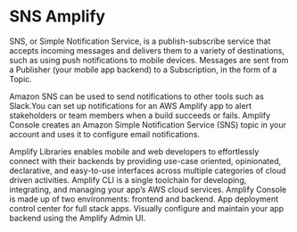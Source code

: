# SNS Amplify


SNS, or Simple Notification Service, is a publish-subscribe service that accepts incoming messages and delivers them to a variety of destinations, such as using push notifications to mobile devices. Messages are sent from a Publisher (your mobile app backend) to a Subscription, in the form of a Topic.

Amazon SNS can be used to send notifications to other tools such as Slack.You can set up notifications for an AWS Amplify app to alert stakeholders or team members when a build succeeds or fails. Amplify Console creates an Amazon Simple Notification Service (SNS) topic in your account and uses it to configure email notifications.

Amplify Libraries enables mobile and web developers to effortlessly connect with their backends by providing use-case oriented, opinionated, declarative, and easy-to-use interfaces across multiple categories of cloud driven activities. Amplify CLI is a single toolchain for developing, integrating, and managing your app’s AWS cloud services. Amplify Console is made up of two environments: frontend and backend. App deployment control center for full stack apps. Visually configure and maintain your app backend using the Amplify Admin UI.